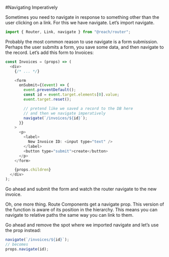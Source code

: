 #Navigating Imperatively

Sometimes you need to navigate in response to something other than the user clicking on a link. For this we have navigate. Let’s import navigate.

```javascript
import { Router, Link, navigate } from "@reach/router";
```

Probably the most common reason to use navigate is a form submission. Perhaps the user submits a form, you save some data, and then navigate to the record. Let’s add this form to Invoices:

```javascript
const Invoices = (props) => (
  <div>
    {/* ... */}

    <form
      onSubmit={(event) => {
        event.preventDefault();
        const id = event.target.elements[0].value;
        event.target.reset();

        // pretend like we saved a record to the DB here
        // and then we navigate imperatively
        navigate(`/invoices/${id}`);
      }}
    >
      <p>
        <label>
          New Invoice ID: <input type="text" />
        </label>
        <button type="submit">create</button>
      </p>
    </form>

    {props.children}
  </div>
);
```

Go ahead and submit the form and watch the router navigate to the new invoice.

Oh, one more thing. Route Components get a navigate prop. This version of the function is aware of its position in the hierarchy. This means you can navigate to relative paths the same way you can link to them.

Go ahead and remove the spot where we imported navigate and let’s use the prop instead:

```javascript
navigate(`/invoices/${id}`);
// becomes
props.navigate(id);
```
